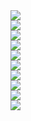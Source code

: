 <div><img src = "./images/1-3电路模型-图片-1.jpg"></div>
<div><img src = "./images/1-3电路模型-图片-2.jpg"></div>
<div><img src = "./images/1-3电路模型-图片-3.jpg"></div>
<div><img src = "./images/1-3电路模型-图片-4.jpg"></div>
<div><img src = "./images/1-3电路模型-图片-5.jpg"></div>
<div><img src = "./images/1-3电路模型-图片-6.jpg"></div>
<div><img src = "./images/1-3电路模型-图片-7.jpg"></div>
<div><img src = "./images/1-3电路模型-图片-8.jpg"></div>
<div><img src = "./images/1-3电路模型-图片-9.jpg"></div>
<div><img src = "./images/1-3电路模型-图片-10.jpg"></div>
